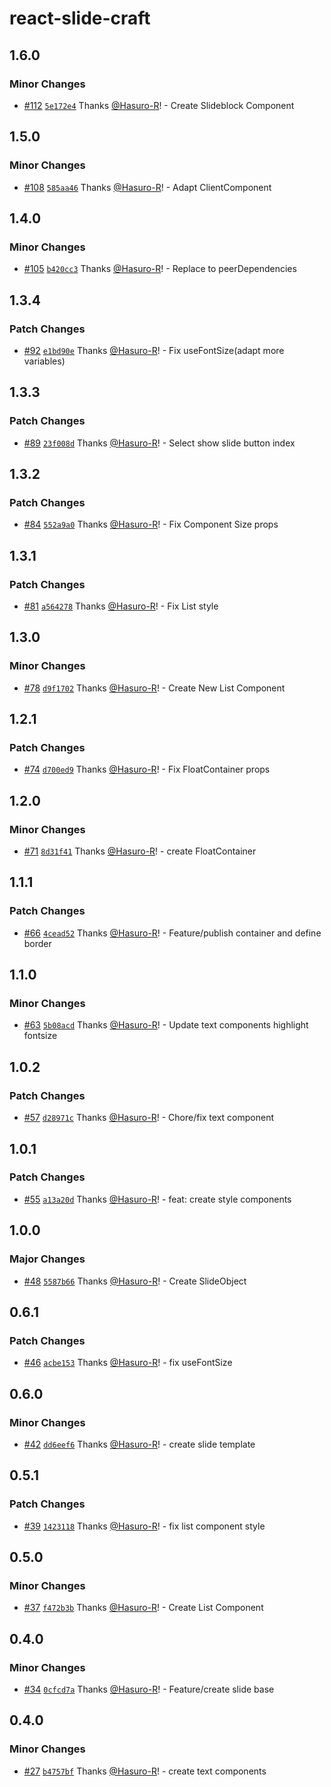 # react-slide-craft

## 1.6.0

### Minor Changes

- [#112](https://github.com/Hasuro-R/react-slide-craft/pull/112) [`5e172e4`](https://github.com/Hasuro-R/react-slide-craft/commit/5e172e4244befcc60d4d5d3368b81365170b7103) Thanks [@Hasuro-R](https://github.com/Hasuro-R)! - Create Slideblock Component

## 1.5.0

### Minor Changes

- [#108](https://github.com/Hasuro-R/react-slide-craft/pull/108) [`585aa46`](https://github.com/Hasuro-R/react-slide-craft/commit/585aa46fe79b7ce811fc102af794967713fadf1d) Thanks [@Hasuro-R](https://github.com/Hasuro-R)! - Adapt ClientComponent

## 1.4.0

### Minor Changes

- [#105](https://github.com/Hasuro-R/react-slide-craft/pull/105) [`b420cc3`](https://github.com/Hasuro-R/react-slide-craft/commit/b420cc35d822b8b8c4a175bd67811a91a8e8e860) Thanks [@Hasuro-R](https://github.com/Hasuro-R)! - Replace to peerDependencies

## 1.3.4

### Patch Changes

- [#92](https://github.com/Hasuro-R/react-slide-craft/pull/92) [`e1bd90e`](https://github.com/Hasuro-R/react-slide-craft/commit/e1bd90e9f3d1b986ab32766db04dd857eb4b8222) Thanks [@Hasuro-R](https://github.com/Hasuro-R)! - Fix useFontSize(adapt more variables)

## 1.3.3

### Patch Changes

- [#89](https://github.com/Hasuro-R/react-slide-craft/pull/89) [`23f008d`](https://github.com/Hasuro-R/react-slide-craft/commit/23f008d0aebfb1ad6ac3dd98242f9d956d440bc1) Thanks [@Hasuro-R](https://github.com/Hasuro-R)! - Select show slide button index

## 1.3.2

### Patch Changes

- [#84](https://github.com/Hasuro-R/react-slide-craft/pull/84) [`552a9a0`](https://github.com/Hasuro-R/react-slide-craft/commit/552a9a0e4f26d2af48ce6b31106eb6a071b8651c) Thanks [@Hasuro-R](https://github.com/Hasuro-R)! - Fix Component Size props

## 1.3.1

### Patch Changes

- [#81](https://github.com/Hasuro-R/react-slide-craft/pull/81) [`a564278`](https://github.com/Hasuro-R/react-slide-craft/commit/a564278629d078d9186cac0d39fb0f751556e1b0) Thanks [@Hasuro-R](https://github.com/Hasuro-R)! - Fix List style

## 1.3.0

### Minor Changes

- [#78](https://github.com/Hasuro-R/react-slide-craft/pull/78) [`d9f1702`](https://github.com/Hasuro-R/react-slide-craft/commit/d9f17020023238f691a815b65d3fab708fe6a46d) Thanks [@Hasuro-R](https://github.com/Hasuro-R)! - Create New List Component

## 1.2.1

### Patch Changes

- [#74](https://github.com/Hasuro-R/react-slide-craft/pull/74) [`d700ed9`](https://github.com/Hasuro-R/react-slide-craft/commit/d700ed9b646518a929ee00251bb53be0b7db241a) Thanks [@Hasuro-R](https://github.com/Hasuro-R)! - Fix FloatContainer props

## 1.2.0

### Minor Changes

- [#71](https://github.com/Hasuro-R/react-slide-craft/pull/71) [`8d31f41`](https://github.com/Hasuro-R/react-slide-craft/commit/8d31f416da2e78a6b467f0d5f1f9065a0543af41) Thanks [@Hasuro-R](https://github.com/Hasuro-R)! - create FloatContainer

## 1.1.1

### Patch Changes

- [#66](https://github.com/Hasuro-R/react-slide-craft/pull/66) [`4cead52`](https://github.com/Hasuro-R/react-slide-craft/commit/4cead52fe8f5e4bed8f58e49edefbe043bd3f5d4) Thanks [@Hasuro-R](https://github.com/Hasuro-R)! - Feature/publish container and define border

## 1.1.0

### Minor Changes

- [#63](https://github.com/Hasuro-R/react-slide-craft/pull/63) [`5b08acd`](https://github.com/Hasuro-R/react-slide-craft/commit/5b08acdce9eede080558230aa3f572d6a73cb4d8) Thanks [@Hasuro-R](https://github.com/Hasuro-R)! - Update text components highlight fontsize

## 1.0.2

### Patch Changes

- [#57](https://github.com/Hasuro-R/react-slide-craft/pull/57) [`d28971c`](https://github.com/Hasuro-R/react-slide-craft/commit/d28971c168784f5c26f5acf2661047479389a94d) Thanks [@Hasuro-R](https://github.com/Hasuro-R)! - Chore/fix text component

## 1.0.1

### Patch Changes

- [#55](https://github.com/Hasuro-R/react-slide-craft/pull/55) [`a13a20d`](https://github.com/Hasuro-R/react-slide-craft/commit/a13a20ddef969cd371a93ff637a5cddb0e6cb8c7) Thanks [@Hasuro-R](https://github.com/Hasuro-R)! - feat: create style components

## 1.0.0

### Major Changes

- [#48](https://github.com/Hasuro-R/react-slide-craft/pull/48) [`5587b66`](https://github.com/Hasuro-R/react-slide-craft/commit/5587b66099166db457a8ca3dfe6dbd1780755f1b) Thanks [@Hasuro-R](https://github.com/Hasuro-R)! - Create SlideObject

## 0.6.1

### Patch Changes

- [#46](https://github.com/Hasuro-R/react-slide-craft/pull/46) [`acbe153`](https://github.com/Hasuro-R/react-slide-craft/commit/acbe153c5d938104044c46738406e4f61d98905e) Thanks [@Hasuro-R](https://github.com/Hasuro-R)! - fix useFontSize

## 0.6.0

### Minor Changes

- [#42](https://github.com/Hasuro-R/react-slide-craft/pull/42) [`dd6eef6`](https://github.com/Hasuro-R/react-slide-craft/commit/dd6eef62e37a8a2f340e4f4c8c6569b45c79913c) Thanks [@Hasuro-R](https://github.com/Hasuro-R)! - create slide template

## 0.5.1

### Patch Changes

- [#39](https://github.com/Hasuro-R/react-slide-craft/pull/39) [`1423118`](https://github.com/Hasuro-R/react-slide-craft/commit/1423118cc771ec7ee4bdf896e77052f00de9f2b2) Thanks [@Hasuro-R](https://github.com/Hasuro-R)! - fix list component style

## 0.5.0

### Minor Changes

- [#37](https://github.com/Hasuro-R/react-slide-craft/pull/37) [`f472b3b`](https://github.com/Hasuro-R/react-slide-craft/commit/f472b3b6394529a6677f731663455a46f7ffd070) Thanks [@Hasuro-R](https://github.com/Hasuro-R)! - Create List Component

## 0.4.0

### Minor Changes

- [#34](https://github.com/Hasuro-R/react-slide-craft/pull/34) [`0cfcd7a`](https://github.com/Hasuro-R/react-slide-craft/commit/0cfcd7a322c3f41803469a9b19e0379449b07eed) Thanks [@Hasuro-R](https://github.com/Hasuro-R)! - Feature/create slide base

## 0.4.0

### Minor Changes

- [#27](https://github.com/Hasuro-R/react-slide-craft/pull/27) [`b4757bf`](https://github.com/Hasuro-R/react-slide-craft/commit/b4757bf624b6e126ae5c9e515655e1562b9918a6) Thanks [@Hasuro-R](https://github.com/Hasuro-R)! - create text components
